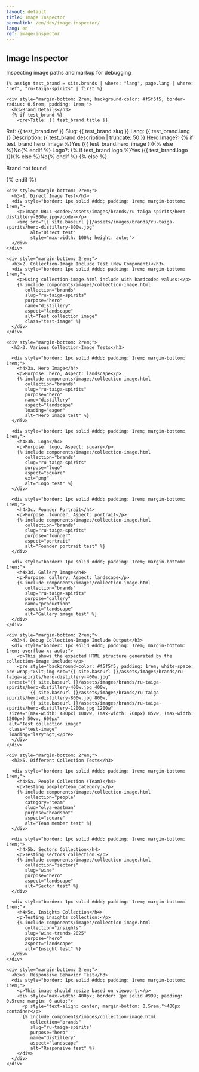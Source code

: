 ```yaml
---
layout: default
title: Image Inspector
permalink: /en/dev/image-inspector/
lang: en
ref: image-inspector
---
```


<div class="panel panel--light">
  <div class="panel__content">
    <h2 class="panel__heading-secondary">Image Inspector</h2>
    <p class="panel__lead-text">Inspecting image paths and markup for debugging</p>

    {% assign test_brand = site.brands | where: "lang", page.lang | where: "ref", "ru-taiga-spirits" | first %}

    <div style="margin-bottom: 2rem; background-color: #f5f5f5; border-radius: 0.5rem; padding: 1rem;">
      <h3>Brand Details</h3>
      {% if test_brand %}
        <pre>Title: {{ test_brand.title }}
Ref: {{ test_brand.ref }}
Slug: {{ test_brand.slug }}
Lang: {{ test_brand.lang }}
Description: {{ test_brand.description | truncate: 50 }}
Hero Image?: {% if test_brand.hero_image %}Yes ({{ test_brand.hero_image }}){% else %}No{% endif %}
Logo?: {% if test_brand.logo %}Yes ({{ test_brand.logo }}){% else %}No{% endif %}</pre>
      {% else %}
        <p>Brand not found!</p>
      {% endif %}
    </div>

    <div style="margin-bottom: 2rem;">
      <h3>1. Direct Image Test</h3>
      <div style="border: 1px solid #ddd; padding: 1rem; margin-bottom: 1rem;">
        <p>Image URL: <code>/assets/images/brands/ru-taiga-spirits/hero-distillery-800w.jpg</code></p>
        <img src="{{ site.baseurl }}/assets/images/brands/ru-taiga-spirits/hero-distillery-800w.jpg"
             alt="Direct test"
             style="max-width: 100%; height: auto;">
      </div>
    </div>

    <div style="margin-bottom: 2rem;">
      <h3>2. Collection-Image Include Test (New Component)</h3>
      <div style="border: 1px solid #ddd; padding: 1rem; margin-bottom: 1rem;">
        <p>Using collection-image.html include with hardcoded values:</p>
        {% include components/images/collection-image.html
           collection="brands"
           slug="ru-taiga-spirits"
           purpose="hero"
           name="distillery"
           aspect="landscape"
           alt="Test collection image"
           class="test-image" %}
      </div>
    </div>

    <div style="margin-bottom: 2rem;">
      <h3>3. Various Collection-Image Tests</h3>

      <div style="border: 1px solid #ddd; padding: 1rem; margin-bottom: 1rem;">
        <h4>3a. Hero Image</h4>
        <p>Purpose: hero, Aspect: landscape</p>
        {% include components/images/collection-image.html
           collection="brands"
           slug="ru-taiga-spirits"
           purpose="hero"
           name="distillery"
           aspect="landscape"
           loading="eager"
           alt="Hero image test" %}
      </div>

      <div style="border: 1px solid #ddd; padding: 1rem; margin-bottom: 1rem;">
        <h4>3b. Logo</h4>
        <p>Purpose: logo, Aspect: square</p>
        {% include components/images/collection-image.html
           collection="brands"
           slug="ru-taiga-spirits"
           purpose="logo"
           aspect="square"
           ext="png"
           alt="Logo test" %}
      </div>

      <div style="border: 1px solid #ddd; padding: 1rem; margin-bottom: 1rem;">
        <h4>3c. Founder Portrait</h4>
        <p>Purpose: founder, Aspect: portrait</p>
        {% include components/images/collection-image.html
           collection="brands"
           slug="ru-taiga-spirits"
           purpose="founder"
           aspect="portrait"
           alt="Founder portrait test" %}
      </div>

      <div style="border: 1px solid #ddd; padding: 1rem; margin-bottom: 1rem;">
        <h4>3d. Gallery Image</h4>
        <p>Purpose: gallery, Aspect: landscape</p>
        {% include components/images/collection-image.html
           collection="brands"
           slug="ru-taiga-spirits"
           purpose="gallery"
           name="production"
           aspect="landscape"
           alt="Gallery image test" %}
      </div>
    </div>

    <div style="margin-bottom: 2rem;">
      <h3>4. Debug Collection-Image Include Output</h3>
      <div style="border: 1px solid #ddd; padding: 1rem; margin-bottom: 1rem; overflow-x: auto;">
        <p>This shows the expected HTML structure generated by the collection-image include:</p>
        <pre style="background-color: #f5f5f5; padding: 1rem; white-space: pre-wrap;">&lt;img src="{{ site.baseurl }}/assets/images/brands/ru-taiga-spirits/hero-distillery-400w.jpg"
     srcset="{{ site.baseurl }}/assets/images/brands/ru-taiga-spirits/hero-distillery-400w.jpg 400w,
             {{ site.baseurl }}/assets/images/brands/ru-taiga-spirits/hero-distillery-800w.jpg 800w,
             {{ site.baseurl }}/assets/images/brands/ru-taiga-spirits/hero-distillery-1200w.jpg 1200w"
     sizes="(max-width: 480px) 100vw, (max-width: 768px) 85vw, (max-width: 1200px) 50vw, 600px"
     alt="Test collection image"
     class="test-image"
     loading="lazy"&gt;</pre>
      </div>
    </div>

    <div style="margin-bottom: 2rem;">
      <h3>5. Different Collection Tests</h3>

      <div style="border: 1px solid #ddd; padding: 1rem; margin-bottom: 1rem;">
        <h4>5a. People Collection (Team)</h4>
        <p>Testing people/team category:</p>
        {% include components/images/collection-image.html
           collection="people"
           category="team"
           slug="olya-eastman"
           purpose="headshot"
           aspect="square"
           alt="Team member test" %}
      </div>

      <div style="border: 1px solid #ddd; padding: 1rem; margin-bottom: 1rem;">
        <h4>5b. Sectors Collection</h4>
        <p>Testing sectors collection:</p>
        {% include components/images/collection-image.html
           collection="sectors"
           slug="wine"
           purpose="hero"
           aspect="landscape"
           alt="Sector test" %}
      </div>

      <div style="border: 1px solid #ddd; padding: 1rem; margin-bottom: 1rem;">
        <h4>5c. Insights Collection</h4>
        <p>Testing insights collection:</p>
        {% include components/images/collection-image.html
           collection="insights"
           slug="wine-trends-2025"
           purpose="hero"
           aspect="landscape"
           alt="Insight test" %}
      </div>
    </div>

    <div style="margin-bottom: 2rem;">
      <h3>6. Responsive Behavior Test</h3>
      <div style="border: 1px solid #ddd; padding: 1rem; margin-bottom: 1rem;">
        <p>This image should resize based on viewport:</p>
        <div style="max-width: 400px; border: 1px solid #999; padding: 0.5rem; margin: 0 auto;">
          <p style="text-align: center; margin-bottom: 0.5rem;">400px container</p>
          {% include components/images/collection-image.html
             collection="brands"
             slug="ru-taiga-spirits"
             purpose="hero"
             name="distillery"
             aspect="landscape"
             alt="Responsive test" %}
        </div>
      </div>
    </div>
  </div>
</div>
